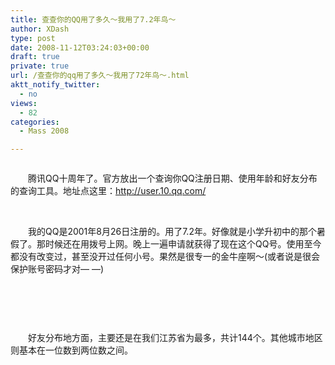 ```yaml
---
title: 查查你的QQ用了多久～我用了7.2年鸟～
author: XDash
type: post
date: 2008-11-12T03:24:03+00:00
draft: true
private: true
url: /查查你的qq用了多久～我用了72年鸟～.html
aktt_notify_twitter:
  - no
views:
  - 82
categories:
  - Mass 2008

---
```

<img decoding="async" alt="" src="http://www.xdash.cn/attachments/month_0811/a20081112111925.jpg" />

　　腾讯QQ十周年了。官方放出一个查询你QQ注册日期、使用年龄和好友分布的查询工具。地址点这里：<http://user.10.qq.com/>

&nbsp;

　　我的QQ是2001年8月26日注册的。用了7.2年。好像就是小学升初中的那个暑假了。那时候还在用拨号上网。晚上一遍申请就获得了现在这个QQ号。使用至今都没有改变过，甚至没开过任何小号。果然是很专一的金牛座啊～(或者说是很会保护账号密码才对&mdash; &mdash;)

<p style="text-align: center">
  &nbsp;
</p>

<p style="text-align: center">
  <img decoding="async" alt="" src="http://www.xdash.cn/attachments/month_0811/w20081112112251.jpg" />
</p>

<p style="text-align: center">
  &nbsp;
</p>

　　好友分布地方面，主要还是在我们江苏省为最多，共计144个。其他城市地区则基本在一位数到两位数之间。

&nbsp;
